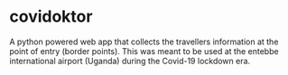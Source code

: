 # covidoktor
A python powered web app that collects the travellers information at the point of entry (border points). This was meant to be used at the entebbe international airport (Uganda) during the Covid-19 lockdown era. 
